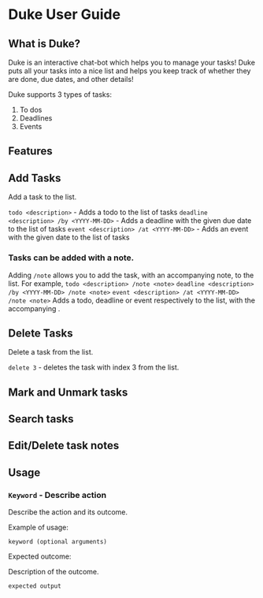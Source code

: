 # Duke User Guide

## What is Duke?
Duke is an interactive chat-bot which helps you to manage your tasks! Duke puts all your tasks into a nice list and
helps you keep track of whether they are done, due dates, and other details!

Duke supports 3 types of tasks:
1. To dos
2. Deadlines
3. Events

## Features 

## Add Tasks

Add a task to the list.

``` todo <description> ``` - Adds a todo to the list of tasks
``` deadline <description> /by <YYYY-MM-DD> ``` - Adds a deadline with the given due date to the list of tasks
``` event <description> /at <YYYY-MM-DD> ``` - Adds an event with the given date to the list of tasks

### Tasks can be added with a note.
Adding ```/note``` allows you to add the task, with an accompanying note, to the list.
For example,
``` todo <description> /note <note> ```
``` deadline <description> /by <YYYY-MM-DD> /note <note> ```
``` event <description> /at <YYYY-MM-DD> /note <note> ```
Adds a todo, deadline or event respectively to the list, with the accompanying <note>.

## Delete Tasks

Delete a task from the list.

``` delete 3 ``` - deletes the task with index 3 from the list.

## Mark and Unmark tasks

## Search tasks

## Edit/Delete task notes

## Usage

### `Keyword` - Describe action

Describe the action and its outcome.

Example of usage: 

`keyword (optional arguments)`

Expected outcome:

Description of the outcome.

```
expected output
```
